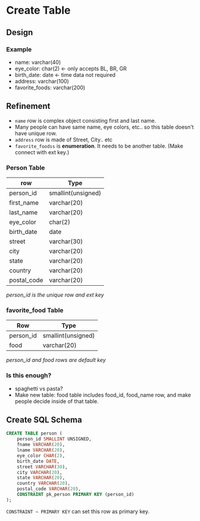 # Create Table
## Design
### Example
* name: varchar(40)
* eye_color: char(2) <- only accepts BL, BR, GR
* birth_date: date <- time data not required
* address: varchar(100)
* favorite_foods: varchar(200)

## Refinement
* `name` row is complex object consisting first and last name.
* Many people can have same name, eye colors, etc.. so this table doesn't have unique row.
* `address` row is made of Street, City.. etc
* `favorite_foodss` is **enumeration**. It needs to be another table. (Make connect with ext key.)
### Person Table
  
| row         | Type               |
| ----------- | ------------------ |
| person_id   | smallint(unsigned) |
| first_name  | varchar(20)        |
| last_name   | varchar(20)        |
| eye_color   | char(2)            |
| birth_date  | date               |
| street      | varchar(30)        |
| city        | varchar(20)        |
| state       | varchar(20)        |
| country     | varchar(20)        |
| postal_code | varchar(20)        |
  
*person_id is the unique row and ext key*  

### favorite_food Table
| Row       | Type               |
| --------- | ------------------ |
| person_id | smallint(unsigned) |
| food      | varchar(20)        |

*person_id and food rows are default key*

### Is this enough?
* spaghetti vs pasta?
* Make new table: food table includes food_id, food_name row, and make people decide inside of that table.

## Create SQL Schema
```sql
CREATE TABLE person (
    person_id SMALLINT UNSIGNED,
    fname VARCHAR(20),
    lname VARCHAR(20),
    eye_color CHAR(2),
    birth_date DATE,
    street VARCHAR(30),
    city VARCHAR(20),
    state VARCHAR(20),
    country VARCHAR(20),
    postal_code VARCHAR(20),
    CONSTRAINT pk_person PRIMARY KEY (person_id)
);
```
  
`CONSTRAINT ~ PRIMARY KEY` can set this row as primary key.
